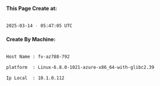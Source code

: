 
   
#### This Page Create at:

```bash

2025-03-14 - 05:47:05 UTC

```

#### Create By Machine:

```bash

Host Name : fv-az788-792

platform  : Linux-6.8.0-1021-azure-x86_64-with-glibc2.39

Ip Local  : 10.1.0.112

```

